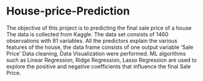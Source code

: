 # House-price-Prediction
The objective of this project is to predicting the final sale price of a house
The data is collected from Kaggle. The data set consists of 1460 observations with 81 variables. All the predictors explain the various features of the house, the data frame consists of one output variable 'Sale Price'
Data cleaning, Data Visualization were performed.
ML algorithms such as Linear Regression, Ridge Regression, Lasso Regression are used to explore the positive and negative coefficients that influence the final Sale Price.

